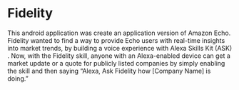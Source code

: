 # Fidelity
This android application was create an application version of Amazon Echo.
Fidelity wanted to find a way to provide Echo users with real-time insights into market trends,
by building a voice experience with Alexa Skills Kit (ASK) .
Now, with the Fidelity skill, anyone with an Alexa-enabled device can get a market update or a quote for publicly 
listed companies by simply enabling the skill and then saying “Alexa, Ask Fidelity how [Company Name] is doing.”
